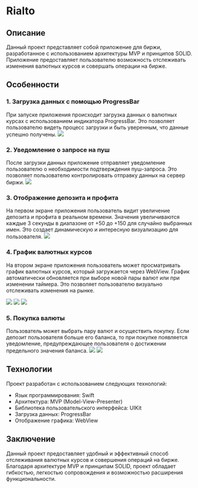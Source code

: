 # Rialto 

## Описание

Данный проект представляет собой приложение для биржи, разработанное с использованием архитектуры MVP и принципов SOLID. Приложение предоставляет пользователю возможность отслеживать изменения валютных курсов и совершать операции на бирже.

## Особенности

### 1. Загрузка данных с помощью ProgressBar

При запуске приложения происходит загрузка данных о валютных курсах с использованием индикатора ProgressBar. Это позволяет пользователю видеть процесс загрузки и быть уверенным, что данные успешно получены.
![](https://raw.githubusercontent.com/RamazanGasratov/Rialto/main/PhotosReadme/Снимок%20экрана%202023-05-26%20в%2016.17.44%C2%A0—%20копия.png)
### 2. Уведомление о запросе на пуш
После загрузки данных приложение отправляет уведомление пользователю о необходимости подтверждения пуш-запроса. Это позволяет пользователю контролировать отправку данных на сервер биржи.
![](https://raw.githubusercontent.com/RamazanGasratov/Rialto/main/PhotosReadme/Снимок%20экрана%202023-05-26%20в%2016.50.11.png)

### 3. Отображение депозита и профита

На первом экране приложения пользователь видит увеличение депозита и профита в реальном времени. Значения увеличиваются каждые 3 секунды в диапазоне от +50 до +150 для случайно выбранных имен. Это создает динамическую и интересную визуализацию для пользователя.
![](https://raw.githubusercontent.com/RamazanGasratov/Rialto/main/PhotosReadme/scen1.png)

### 4. График валютных курсов

На втором экране приложения пользователь может просматривать график валютных курсов, который загружается через WebView. График автоматически обновляется при выборе новой пары валют или при изменении таймера. Это позволяет пользователю визуально отслеживать изменения на рынке.

![](https://raw.githubusercontent.com/RamazanGasratov/Rialto/main/PhotosReadme/смена%20пары.png) ![](https://raw.githubusercontent.com/RamazanGasratov/Rialto/main/PhotosReadme/смена%20парысц3.png)
![](https://raw.githubusercontent.com/RamazanGasratov/Rialto/main/PhotosReadme/загрузка%20при%20тапе.png)
### 5. Покупка валюты

Пользователь может выбрать пару валют и осуществить покупку. Если депозит пользователя больше его баланса, то при покупке появляется уведомление, предупреждающее пользователя о достижении предельного значения баланса.
![](https://raw.githubusercontent.com/RamazanGasratov/Rialto/main/PhotosReadme/Запись%20экрана%202023-05-25%20в%2012.44.04-703%20(перетянутый).tiff) ![](https://raw.githubusercontent.com/RamazanGasratov/Rialto/main/PhotosReadme/пуш%20при%20покупке.png)
## Технологии

Проект разработан с использованием следующих технологий:

- Язык программирования: Swift
- Архитектура: MVP (Model-View-Presenter)
- Библиотека пользовательского интерфейса: UIKit
- Загрузка данных: ProgressBar
- Отображение графика: WebView

## Заключение

Данный проект предоставляет удобный и эффективный способ отслеживания валютных курсов и совершения операций на бирже. Благодаря архитектуре MVP и принципам SOLID, проект обладает гибкостью, легкостью сопровождения и возможностью расширения функциональности.
